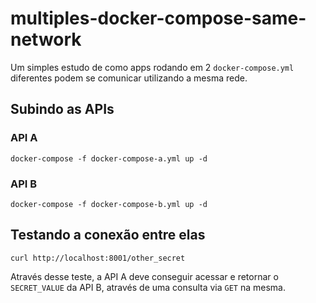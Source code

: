 # multiples-docker-compose-same-network

Um simples estudo de como apps rodando em 2 `docker-compose.yml` diferentes
podem se comunicar utilizando a mesma rede.

## Subindo as APIs

### API A

```shell
docker-compose -f docker-compose-a.yml up -d
```

### API B

```shell
docker-compose -f docker-compose-b.yml up -d
```

## Testando a conexão entre elas

```shell
curl http://localhost:8001/other_secret
```

Através desse teste, a API A deve conseguir acessar e retornar o `SECRET_VALUE`
da API B, através de uma consulta via `GET` na mesma.

